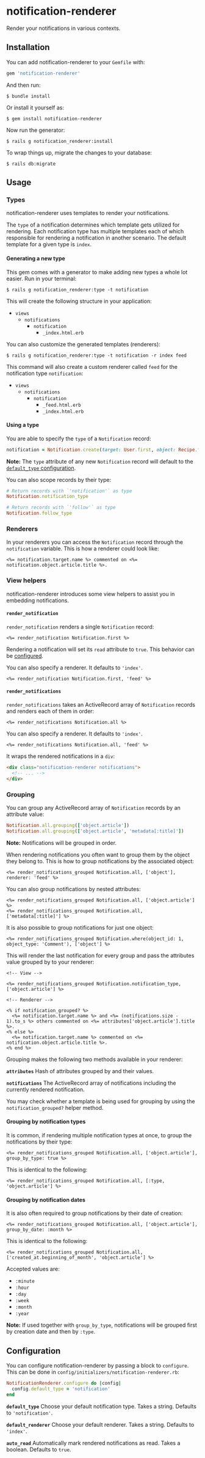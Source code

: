 # notification-renderer

Render your notifications in various contexts.

## Installation

You can add notification-renderer to your `Gemfile` with:

```ruby
gem 'notification-renderer'
```

And then run:

    $ bundle install

Or install it yourself as:

    $ gem install notification-renderer

Now run the generator:

    $ rails g notification_renderer:install

To wrap things up, migrate the changes to your database:

    $ rails db:migrate

## Usage

### Types

notification-renderer uses templates to render your notifications.

The `type` of a notification determines which template gets utilized for rendering. Each notification type has multiple templates each of which responsible for rendering a notification in another scenario. The default template for a given type is `index`.

#### Generating a new type

This gem comes with a generator to make adding new types a whole lot easier. Run in your terminal:

    $ rails g notification_renderer:type -t notification

This will create the following structure in your application:

* `views`
  * `notifications`
    * `notification`
      * `_index.html.erb`

You can also customize the generated templates (renderers):

    $ rails g notification_renderer:type -t notification -r index feed

This command will also create a custom renderer called `feed` for the notification type `notification`:

* `views`
  * `notifications`
    * `notification`
      * `_feed.html.erb`
      * `_index.html.erb`

#### Using a type

You are able to specify the `type` of a `Notification` record:

```ruby
notification = Notification.create(target: User.first, object: Recipe.first, type: 'notification')
```

**Note:** The `type` attribute of any new `Notification` record will default to the [`default_type` configuration](#configuration).

You can also scope records by their type:

```ruby
# Return records with `'notification'` as type
Notification.notification_type

# Return records with `'follow'` as type
Notification.follow_type
```

### Renderers

In your renderers you can access the `Notification` record through the `notification` variable. This is how a renderer could look like:

```erb
<%= notification.target.name %> commented on <%= notification.object.article.title %>.
```

### View helpers

notification-renderer introduces some view helpers to assist you in embedding notifications.

#### `render_notification`

`render_notification` renders a single `Notification` record:

```erb
<%= render_notification Notification.first %>
```

Rendering a notification will set its `read` attribute to `true`. This behavior can be [configured](#configuration).

You can also specify a renderer. It defaults to `'index'`.

```erb
<%= render_notification Notification.first, 'feed' %>
```

#### `render_notifications`

`render_notifications` takes an ActiveRecord array of `Notification` records and renders each of them in order:

```erb
<%= render_notifications Notification.all %>
```

You can also specify a renderer. It defaults to `'index'`.

```erb
<%= render_notifications Notification.all, 'feed' %>
```

It wraps the rendered notifications in a `div`:

```html
<div class="notification-renderer notifications">
  <!-- ... -->
</div>
```

### Grouping

You can group any ActiveRecord array of `Notification` records by an attribute value:

```ruby
Notification.all.grouping(['object.article'])
Notification.all.grouping(['object.article', 'metadata[:title]'])
```

**Note:** Notifications will be grouped in order.

When rendering notifications you often want to group them by the object they belong to. This is how to group notifications by the associated object:

```erb
<%= render_notifications_grouped Notification.all, ['object'], renderer: 'feed' %>
```

You can also group notifications by nested attributes:

```erb
<%= render_notifications_grouped Notification.all, ['object.article'] %>
<%= render_notifications_grouped Notification.all, ['metadata[:title]'] %>
```

It is also possible to group notifications for just one object:

```erb
<%= render_notifications_grouped Notification.where(object_id: 1, object_type: 'Comment'), ['object'] %>
```

This will render the last notification for every group and pass the attributes value grouped by to your renderer:

```erb
<!-- View -->

<%= render_notifications_grouped Notification.notification_type, ['object.article'] %>
```

```erb
<!-- Renderer -->

<% if notification_grouped? %>
  <%= notification.target.name %> and <%= (notifications.size - 1).to_s %> others commented on <%= attributes['object.article'].title %>.
<% else %>
  <%= notification.target.name %> commented on <%= notification.object.article.title %>.
<% end %>
```

Grouping makes the following two methods available in your renderer:

**`attributes`** Hash of attributes grouped by and their values.

**`notifications`** The ActiveRecord array of notifications including the currently rendered notification.

You may check whether a template is being used for grouping by using the `notification_grouped?` helper method.

#### Grouping by notification types

It is common, if rendering multiple notification types at once, to group the notifications by their type:

```erb
<%= render_notifications_grouped Notification.all, ['object.article'], group_by_type: true %>
```

This is identical to the following:

```erb
<%= render_notifications_grouped Notification.all, [:type, 'object.article'] %>
```

#### Grouping by notification dates

It is also often required to group notifications by their date of creation:

```erb
<%= render_notifications_grouped Notification.all, ['object.article'], group_by_date: :month %>
```

This is identical to the following:

```erb
<%= render_notifications_grouped Notification.all, ['created_at.beginning_of_month', 'object.article'] %>
```

Accepted values are:

* `:minute`
* `:hour`
* `:day`
* `:week`
* `:month`
* `:year`

**Note:** If used together with `group_by_type`, notifications will be grouped first by creation date and then by `:type`.

## Configuration

You can configure notification-renderer by passing a block to `configure`. This can be done in `config/initializers/notification-renderer.rb`:

```ruby
NotificationRenderer.configure do |config|
  config.default_type = 'notification'
end
```

**`default_type`** Choose your default notification type. Takes a string. Defaults to `'notification'`.

**`default_renderer`** Choose your default renderer. Takes a string. Defaults to `'index'`.

**`auto_read`** Automatically mark rendered notifications as read. Takes a boolean. Defaults to `true`.
